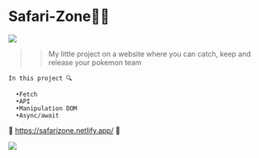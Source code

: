 ﻿# Safari-Zone🐱‍🐉
<img src="https://64.media.tumblr.com/756005d30fe48d7d91edf5f960c3060b/tumblr_inline_moiucgQObk1qz4rgp.png" >

>> My little project on a website where you can catch, keep and release your pokemon team

   ```
   In this project 🔍
   
     •Fetch
     •API 
     •Manipulation DOM 
     •Async/await
 ```
  
🧡 https://safarizone.netlify.app/ 🧡</p>
<img src="https://64.media.tumblr.com/756005d30fe48d7d91edf5f960c3060b/tumblr_inline_moiucgQObk1qz4rgp.png" >
